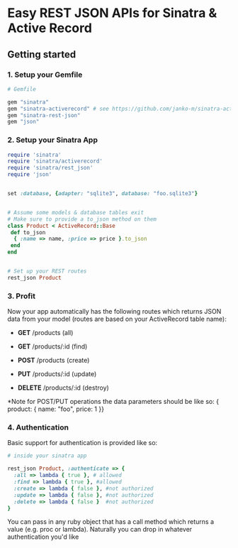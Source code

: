 # Easy REST JSON APIs for Sinatra & Active Record


## Getting started

### 1. Setup your Gemfile

```ruby
# Gemfile

gem "sinatra"
gem "sinatra-activerecord" # see https://github.com/janko-m/sinatra-activerecord
gem "sinatra-rest-json"
gem "json"

```

### 2. Setup your Sinatra App

```ruby
require 'sinatra'
require 'sinatra/activerecord'
require 'sinatra/rest_json'
require 'json'


set :database, {adapter: "sqlite3", database: "foo.sqlite3"}


# Assume some models & database tables exit
# Make sure to provide a to_json method on them
class Product < ActiveRecord::Base
 def to_json
  { :name => name, :price => price }.to_json
 end
end


# Set up your REST routes
rest_json Product
```
### 3. Profit

Now your app automatically has the following routes which returns JSON data from your model (routes are based on your ActiveRecord table name):

- **GET** /products (all)
- **GET** /products/:id (find)

- **POST** /products (create)
- **PUT** /products/:id (update)

- **DELETE** /products/:id (destroy)


*Note for POST/PUT operations the data parameters should be like so: { product: { name: "foo", price: 1 }}


### 4. Authentication

Basic support for authentication is provided like so:

```ruby
# inside your sinatra app

rest_json Product, :authenticate => {
  :all => lambda { true }, # allowed
  :find => lambda { true }, #allowed 
  :create => lambda { false }, #not authorized
  :update => lambda { false }, #not authorized
  :delete => lambda { false }  #not authorized
}
```

You can pass in any ruby object that has a call method which returns a value (e.g. proc or lambda). Naturally you can drop in whatever authentication you'd like

